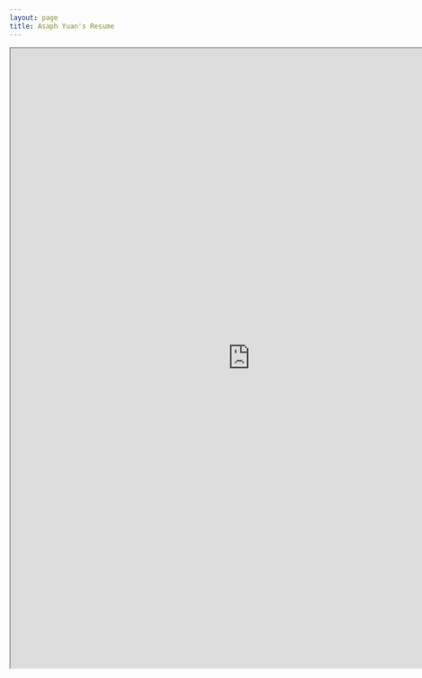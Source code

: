```yaml
---
layout: page
title: Asaph Yuan's Resume
---
```


<iframe src="https://resume.creddle.io/embed/gwur8qvhwwa"
  width="850" height="1100" seamless></iframe> 